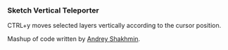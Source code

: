 ### Sketch Vertical Teleporter

CTRL+y moves selected layers vertically according to the cursor position.

Mashup of code written by [Andrey Shakhmin](https://github.com/turbobabr).